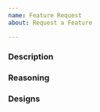 ```yaml
---
name: Feature Request
about: Request a Feature

---
```


<!-- Ensure you are familiar with the project by reading the documentation and browsing through the already existing feature requests.
Be prepared to provide additional information or clarification if requested.
Be patient and have understanding if the request is declined. -->

### Description

<!-- Clearly articulate the feature request and its desired outcomes in a detailed manner. -->

### Reasoning

<!-- Tell us why would this feature be important and what problems would it solve. -->

### Designs

<!-- Include any additional information such as screenshots or code examples that could be useful in understanding the request. -->
